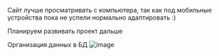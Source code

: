 Сайт лучше просматривать с компьютера, так как под мобильные устройства пока не успели нормально адаптировать :)

Планируем развивать проект дальше

Организация данных в БД
![image](https://github.com/user-attachments/assets/9c68f414-1276-447f-972d-0a0e97e7a346)

